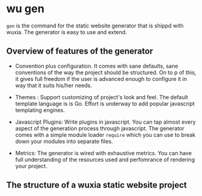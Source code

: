 # wu gen

`gen` is the command for the static website generator that is shippd with wuxia.
The generator is easy to use and extend.

## Overview of features of the generator

- Convention plus configuration. It comes with sane defaults, sane conventions
  of the way the project should be structured. On to p of this, it gives full
  freedom if the user is advanced enough to configure it in way that it suits
  his/her needs.

- Themes : Support customizing of project's look and feel. The default template
  language is is Go. Effort is underway to add popular javascript templating
  engines.

- Javascript Plugins: Write plugins in javascript. You can tap almost every
  aspect of the generation process through javascript. The generator comes with
  a simple module loader `require` which you can use to break down your modules
  into separate files.

- Metrics: The generator is wired with exhaustive metrics. You can have full
  understanding of the resources used and perfomrance of rendering your project.


## The structure of a wuxia static website project
